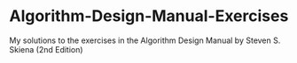# Algorithm-Design-Manual-Exercises
My solutions to the exercises in the Algorithm Design Manual by Steven S. Skiena (2nd Edition)
